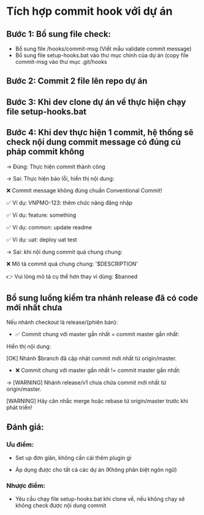 # Tích hợp commit hook với dự án

## Bước 1: Bổ sung file check:
- Bổ sung file /hooks/commit-msg (Viết mẫu validate commit message)
- Bổ sung file setup-hooks.bat vào thư mục chính của dự án (copy file commit-msg vào thư mục .git/hooks

## Bước 2: Commit 2 file lên repo dự án

## Bước 3: Khi dev clone dự án về thực hiện chạy file setup-hooks.bat

## Bước 4: Khi dev thực hiện 1 commit, hệ thống sẽ check nội dung commit message có đúng cú pháp commit không

-> Đúng: Thực hiện commit thành công

-> Sai: Thực hiện báo lỗi, hiển thị nội dung:

❌ Commit message không đúng chuẩn Conventional Commit!

✅ Ví dụ: VNPMO-123: thêm chức năng đăng nhập

✅ Ví dụ: feature: something

✅ Ví dụ: common: update readme

✅ Ví dụ: uat: deploy uat test

-> Sai: khi nội dung commit quá chung chung:

❌ Mô tả commit quá chung chung: '$DESCRIPTION'

👉 Vui lòng mô tả cụ thể hơn thay vì dùng: $banned

## Bổ sung luồng kiểm tra nhánh release đã có code mới nhất chưa

Nếu nhánh checkout là release/{phiên bản}:

  - ✅ Commit chung với master gần nhất = commit master gần nhất:

  Hiển thị nội dung:

  [OK] Nhánh $branch đã cập nhật commit mới nhất từ origin/master.


  - ❌ Commit chung với master gần nhất != commit master gần nhất:

  -> [WARNING] Nhánh release/v1 chưa chứa commit mới nhất từ origin/master.

  [WARNING] Hãy cân nhắc merge hoặc rebase từ origin/master trước khi phát triển!

## Đánh giá:

### Ưu điểm:

- Set up đơn giản, không cần cài thêm plugin gì

- Áp dụng được cho tất cả các dự án (Không phân biệt ngôn ngữ)

### Nhược điểm:

- Yêu cầu chạy file setup-hooks.bat khi clone về, nếu không chạy sẽ không check được nội dung commit